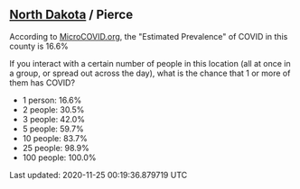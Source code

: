 
## [North Dakota](/united-states/north-dakota) / Pierce

According to [MicroCOVID.org](http://microcovid.org),
the "Estimated Prevalence" of COVID in this county is 16.6%

If you interact with a certain number of people in this location
(all at once in a group, or spread out across the day), what is the chance that
1 or more of them has COVID?

- 1 person: 16.6%
- 2 people: 30.5%
- 3 people: 42.0%
- 5 people: 59.7%
- 10 people: 83.7%
- 25 people: 98.9%
- 100 people: 100.0%

Last updated: 2020-11-25 00:19:36.879719 UTC
